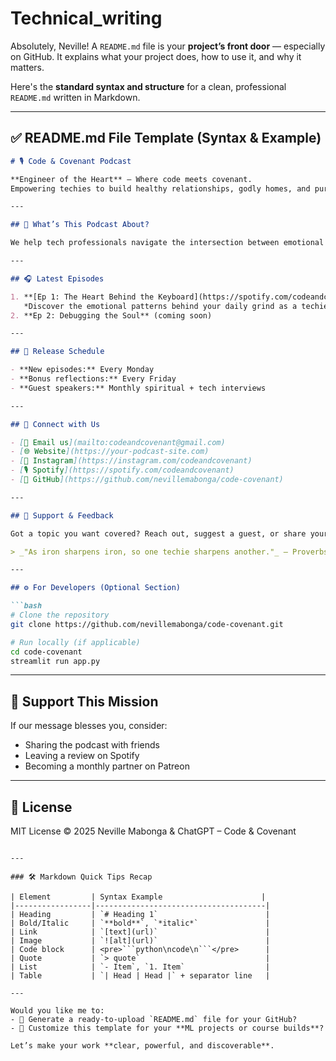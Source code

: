 # Technical_writing


Absolutely, Neville! A `README.md` file is your **project’s front door** — especially on GitHub. It explains what your project does, how to use it, and why it matters.

Here's the **standard syntax and structure** for a clean, professional `README.md` written in Markdown.

---

## ✅ README.md File Template (Syntax & Example)

````markdown
# 🎙️ Code & Covenant Podcast

**Engineer of the Heart** – Where code meets covenant.  
Empowering techies to build healthy relationships, godly homes, and purposeful careers.

---

## 📌 What’s This Podcast About?

We help tech professionals navigate the intersection between emotional intelligence, faith, and innovation. Whether you're a software engineer, data scientist, or tech founder — this is for *your heart* as much as your hands.

---

## 🎧 Latest Episodes

1. **[Ep 1: The Heart Behind the Keyboard](https://spotify.com/codeandcovenant)**  
   *Discover the emotional patterns behind your daily grind as a techie.*
2. **Ep 2: Debugging the Soul** (coming soon)

---

## 📅 Release Schedule

- **New episodes:** Every Monday  
- **Bonus reflections:** Every Friday  
- **Guest speakers:** Monthly spiritual + tech interviews

---

## 🔗 Connect with Us

- [📩 Email us](mailto:codeandcovenant@gmail.com)
- [🌐 Website](https://your-podcast-site.com)
- [📸 Instagram](https://instagram.com/codeandcovenant)
- [🎙️ Spotify](https://spotify.com/codeandcovenant)
- [🐙 GitHub](https://github.com/nevillemabonga/code-covenant)

---

## 💬 Support & Feedback

Got a topic you want covered? Reach out, suggest a guest, or share your testimony.

> _"As iron sharpens iron, so one techie sharpens another."_ – Proverbs 27:17

---

## ⚙️ For Developers (Optional Section)

```bash
# Clone the repository
git clone https://github.com/nevillemabonga/code-covenant.git

# Run locally (if applicable)
cd code-covenant
streamlit run app.py
````

---

## 🙏 Support This Mission

If our message blesses you, consider:

* Sharing the podcast with friends
* Leaving a review on Spotify
* Becoming a monthly partner on Patreon

---

## 📜 License

MIT License © 2025 Neville Mabonga & ChatGPT – Code & Covenant

````

---

### 🛠 Markdown Quick Tips Recap

| Element         | Syntax Example                      |
|-----------------|--------------------------------------|
| Heading         | `# Heading 1`                        |
| Bold/Italic     | `**bold**`, `*italic*`               |
| Link            | `[text](url)`                        |
| Image           | `![alt](url)`                        |
| Code block      | <pre>```python\ncode\n```</pre>      |
| Quote           | `> quote`                            |
| List            | `- Item`, `1. Item`                  |
| Table           | `| Head | Head |` + separator line   |

---

Would you like me to:
- 📁 Generate a ready-to-upload `README.md` file for your GitHub?
- 📝 Customize this template for your **ML projects or course builds**?

Let’s make your work **clear, powerful, and discoverable**.
````
